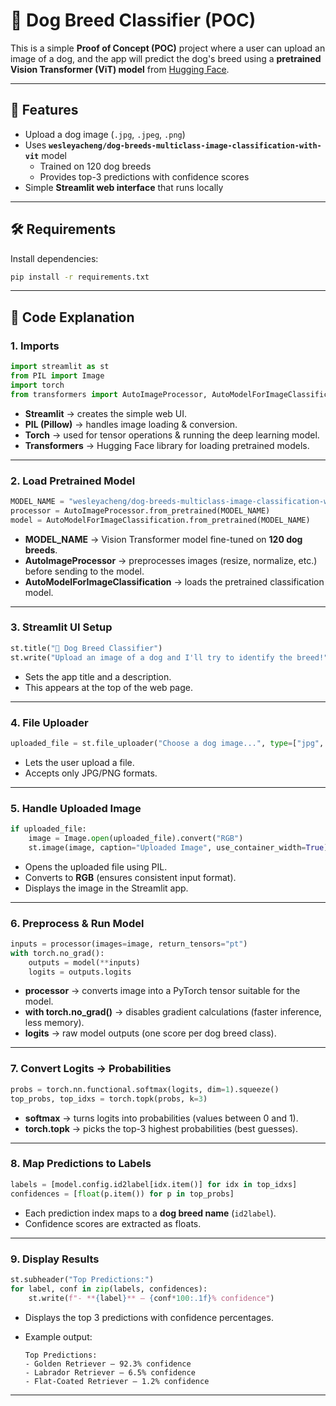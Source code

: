 # 🐶 Dog Breed Classifier (POC)

This is a simple **Proof of Concept (POC)** project where a user can upload an image of a dog, and the app will predict the dog's breed using a **pretrained Vision Transformer (ViT) model** from [Hugging Face](https://huggingface.co).

---

## 🚀 Features
- Upload a dog image (`.jpg`, `.jpeg`, `.png`)
- Uses **`wesleyacheng/dog-breeds-multiclass-image-classification-with-vit`** model  
  - Trained on 120 dog breeds  
  - Provides top-3 predictions with confidence scores
- Simple **Streamlit web interface** that runs locally

---

## 🛠️ Requirements

Install dependencies:
```bash
pip install -r requirements.txt
```



---

## 🔎 Code Explanation

### 1. **Imports**

```python
import streamlit as st
from PIL import Image
import torch
from transformers import AutoImageProcessor, AutoModelForImageClassification
```

* **Streamlit** → creates the simple web UI.
* **PIL (Pillow)** → handles image loading & conversion.
* **Torch** → used for tensor operations & running the deep learning model.
* **Transformers** → Hugging Face library for loading pretrained models.

---

### 2. **Load Pretrained Model**

```python
MODEL_NAME = "wesleyacheng/dog-breeds-multiclass-image-classification-with-vit"
processor = AutoImageProcessor.from_pretrained(MODEL_NAME)
model = AutoModelForImageClassification.from_pretrained(MODEL_NAME)
```

* **MODEL\_NAME** → Vision Transformer model fine-tuned on **120 dog breeds**.
* **AutoImageProcessor** → preprocesses images (resize, normalize, etc.) before sending to the model.
* **AutoModelForImageClassification** → loads the pretrained classification model.

---

### 3. **Streamlit UI Setup**

```python
st.title("🐶 Dog Breed Classifier")
st.write("Upload an image of a dog and I'll try to identify the breed!")
```

* Sets the app title and a description.
* This appears at the top of the web page.

---

### 4. **File Uploader**

```python
uploaded_file = st.file_uploader("Choose a dog image...", type=["jpg", "jpeg", "png"])
```

* Lets the user upload a file.
* Accepts only JPG/PNG formats.

---

### 5. **Handle Uploaded Image**

```python
if uploaded_file:
    image = Image.open(uploaded_file).convert("RGB")
    st.image(image, caption="Uploaded Image", use_container_width=True)
```

* Opens the uploaded file using PIL.
* Converts to **RGB** (ensures consistent input format).
* Displays the image in the Streamlit app.

---

### 6. **Preprocess & Run Model**

```python
inputs = processor(images=image, return_tensors="pt")
with torch.no_grad():
    outputs = model(**inputs)
    logits = outputs.logits
```

* **processor** → converts image into a PyTorch tensor suitable for the model.
* **with torch.no\_grad()** → disables gradient calculations (faster inference, less memory).
* **logits** → raw model outputs (one score per dog breed class).

---

### 7. **Convert Logits → Probabilities**

```python
probs = torch.nn.functional.softmax(logits, dim=1).squeeze()
top_probs, top_idxs = torch.topk(probs, k=3)
```

* **softmax** → turns logits into probabilities (values between 0 and 1).
* **torch.topk** → picks the top-3 highest probabilities (best guesses).

---

### 8. **Map Predictions to Labels**

```python
labels = [model.config.id2label[idx.item()] for idx in top_idxs]
confidences = [float(p.item()) for p in top_probs]
```

* Each prediction index maps to a **dog breed name** (`id2label`).
* Confidence scores are extracted as floats.

---

### 9. **Display Results**

```python
st.subheader("Top Predictions:")
for label, conf in zip(labels, confidences):
    st.write(f"- **{label}** — {conf*100:.1f}% confidence")
```

* Displays the top 3 predictions with confidence percentages.
* Example output:

  ```
  Top Predictions:
  - Golden Retriever — 92.3% confidence
  - Labrador Retriever — 6.5% confidence
  - Flat-Coated Retriever — 1.2% confidence
  ```

---

